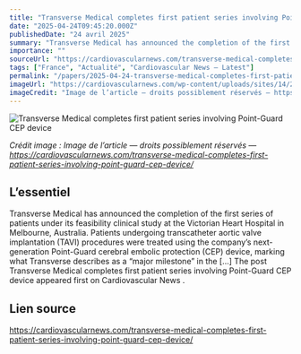 ```yaml
---
title: "Transverse Medical completes first patient series involving Point-Guard CEP device"
date: "2025-04-24T09:45:20.000Z"
publishedDate: "24 avril 2025"
summary: "Transverse Medical has announced the completion of the first series of patients under its feasibility clinical study at the Victorian Heart Hospital in Melbourne, Australia. Patients undergoing transcatheter aortic valve implantation (TAVI) procedures were treated using the company&#8217;s next-generation Point-Guard cerebral embolic protection (CEP) device, marking what Transverse describes as a “major milestone” in the [&#8230;] The post Transverse Medical completes first patient series involving Point-Guard CEP device appeared first on Cardiovascular News ."
importance: ""
sourceUrl: "https://cardiovascularnews.com/transverse-medical-completes-first-patient-series-involving-point-guard-cep-device/"
tags: ["France", "Actualité", "Cardiovascular News — Latest"]
permalink: "/papers/2025-04-24-transverse-medical-completes-first-patient-series-involving-point-guard-cep-device"
imageUrl: "https://cardiovascularnews.com/wp-content/uploads/sites/14/2025/04/Transverse-Medical-logo-featured.jpg"
imageCredit: "Image de l’article — droits possiblement réservés — https://cardiovascularnews.com/transverse-medical-completes-first-patient-series-involving-point-guard-cep-device/"
---
```


![Transverse Medical completes first patient series involving Point-Guard CEP device](https://cardiovascularnews.com/wp-content/uploads/sites/14/2025/04/Transverse-Medical-logo-featured.jpg)

*Crédit image : Image de l’article — droits possiblement réservés — https://cardiovascularnews.com/transverse-medical-completes-first-patient-series-involving-point-guard-cep-device/*

## L’essentiel

Transverse Medical has announced the completion of the first series of patients under its feasibility clinical study at the Victorian Heart Hospital in Melbourne, Australia. Patients undergoing transcatheter aortic valve implantation (TAVI) procedures were treated using the company&#8217;s next-generation Point-Guard cerebral embolic protection (CEP) device, marking what Transverse describes as a “major milestone” in the [&#8230;] The post Transverse Medical completes first patient series involving Point-Guard CEP device appeared first on Cardiovascular News .

## Lien source

https://cardiovascularnews.com/transverse-medical-completes-first-patient-series-involving-point-guard-cep-device/
